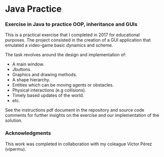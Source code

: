 # Java Practice

### Exercise in Java to practice OOP, inheritance and GUIs

This is a practical exercise that I completed in 2017 for educational purposes. The project consisted in the creation of a GUI application that emulated a video-game basic dynamics and scheme.

The task revolves around the design and implementation of:
* A main window.
* Jbuttons.
* Graphics and drawing methods.
* A shape hierarchy.
* Entities which can be moving agents or obstacles.
* Physical interactions (e.g collisions).
* Timely based updates of the world.
* etc.

See the instructions pdf document in the repository and source code comments for further insights on the exercise and our implementation of the solution.

### Acknowledgments
This work was completed in collaboration with my coleague Víctor Pérez (vipermu).
